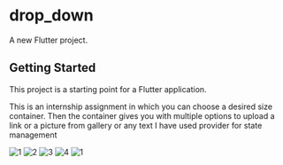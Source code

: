 # drop_down

A new Flutter project.

## Getting Started

This project is a starting point for a Flutter application.

This is an internship assignment in which you can choose a desired size container.
Then the container gives you with multiple options to upload a link or a picture from gallery or any text
I have used provider for state management

![1](https://github.com/Abhishek8187/DropDown_Assignment/assets/72517135/48ee4100-20c5-42c5-9938-70dc9e4dff90)
![2](https://github.com/Abhishek8187/DropDown_Assignment/assets/72517135/ce62d50a-bcb0-4524-b57a-877c72ae6acc)
![3](https://github.com/Abhishek8187/DropDown_Assignment/assets/72517135/a3a3089e-d8ad-4ba3-9af3-b17e95828d1c)
![4](https://github.com/Abhishek8187/DropDown_Assignment/assets/72517135/b8cc88ef-5d5b-43ea-a74a-df1408d3ce93)
![1](https://github.com/Abhishek8187/DropDown_Assignment/assets/72517135/0e848218-2f08-46eb-8393-141833248dca)
